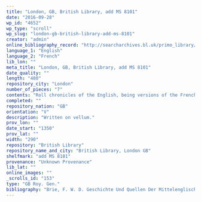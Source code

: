 ```yaml
---
title: "London, GB, British Library, add MS 8101"
date: "2016-09-28"
wp_id: "4652"
wp_type: "scroll"
wp_slug: "london-gb-british-library-add-ms-8101"
creator: "admin"
online_bibliography_record: "http://searcharchives.bl.uk/primo_library/libweb/action/display.do?tabs=detailsTab&ct=display&fn=search&doc=IAMS032-002029101&indx=1&recIds=IAMS032-002029101&recIdxs=0&elementId=0&renderMode=poppedOut&displayMode=full&frbrVersion=&dscnt=1&frbg=&scp.scps=scope%3A%28BL%29&tab=local&dstmp=1393300301585&srt=rank&mode=Basic&dum=true&vl(freeText0)=add+MS+8101&vid=IAMS_VU2"
language_1: "English"
language_2: "French"
lib_lon: ""
meta_title: "London, GB, British Library, add MS 8101"
date_quality: ""
length: "480"
repository_city: "London"
number_of_pieces: "7"
contents: "Roll chronicles of the English, being versions of the French prose 'Brut'. Two separate items, one on the recto, one on the dorse."
completed: ""
repository_nation: "GB"
orientation: "V"
description: "Written on vellum."
prov_lon: ""
date_start: "1350"
prov_lat: ""
width: "290"
repository: "British Library"
repository_name_and_city: "British Library, London GB"
shelfmark: "add MS 8101"
provenance: "Unknown Provenance"
lib_lat: ""
online_images: ""
_scrolls_id: "153"
type: "GB Roy. Gen."
bibliography: "Brie, F. W. D. Geschichte Und Quellen Der Mittelenglischen Prosachronik The Brute of England Oder The Chronicles of England. Marburg, 1905.<br/> J. Taylor, English Historical Literature in the Fourteenth Century (1987), pp. 110-132<br/> Tyson, Diana B. “The Manuscript Tradition of Old French Prose Brut Rolls.” Scriptorium 55 (2001): 107–18, BL1.<br/> Tyson, Diana B., 'Handlist of manuscripts containing the French Prose Brut Chronicle', Scriptorium , xlviii (1994), pp. 333-344"
---
```



